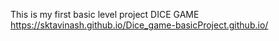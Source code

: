 This is my first basic level project DICE GAME
https://sktavinash.github.io/Dice_game-basicProject.github.io/
